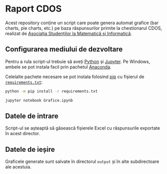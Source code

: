 # Raport CDOS

Acest repository conține un script care poate genera automat grafice (bar charts, pie charts, etc.) pe baza răspunsurilor primite la chestionarul CDOS, realizat de [Asociația Studenților la Matematică și Informatică](https://www.asmi.ro/).

## Configurarea mediului de dezvoltare

Pentru a rula script-ul trebuie să aveți [Python](https://www.python.org/) și [Jupyter](https://jupyter.org/). Pe Windows, ambele se pot instala facil prin pachetul [Anaconda](https://www.anaconda.com/products/individual).

Celelalte pachete necesare se pot instala folosind [pip](https://pip.pypa.io/en/stable/user_guide/) cu fișierul de [`requirements.txt`](requirements.txt):

```sh
python -m pip install -r requirements.txt
```

```sh
jupyter notebook Grafice.ipynb
```

## Datele de intrare

Script-ul se așteaptă să găsească fișierele Excel cu răspunsurile exportate în acest director.

## Datele de ieșire

Graficele generate sunt salvate în directorul `output` și în alte subdirectoare ale acestuia.
